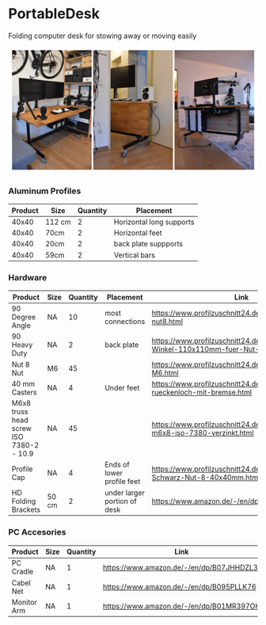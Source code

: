 # PortableDesk
Folding computer desk for stowing away or moving easily

<img src="https://github.com/theHeathLee/PortableDesk/blob/main/Images/banner.png?raw=true" alt="Normal Mode" width="800" />


### Aluminum Profiles
| Product       | Size                 | Quantity       | Placement |
|---------------|----------------------|----------------|-------|
| 40x40  | 112 cm      |   2   | Horizontal long supports
| 40x40  | 70cm        |   2   | Horizontal feet
| 40x40  | 20cm        |   2   | back plate suppports
| 40x40  | 59cm        |   2   | Vertical bars

### Hardware


| Product           | Size                 | Quantity       | Placement | Link |
|-------------------|----------------------|----------------|-------|-------|
| 90 Degree Angle   | NA      |   10   | most connections | https://www.profilzuschnitt24.de/Winkel-set-40x40-nut8.html
| 90 Heavy Duty  | NA      |   2   | back plate | https://www.profilzuschnitt24.de/Verbinderplatte-Winkel-110x110mm-fuer-Nut-8.html
| Nut 8 Nut  | M6      |   45   | |  https://www.profilzuschnitt24.de/Nutenstein-Nut-8-M6.html
| 40 mm Casters  | NA      |   4   | Under feet| https://www.profilzuschnitt24.de/lenkrolle-75mm-rueckenloch-mit-bremse.html
| M6x8  truss head screw ISO 7380-2 - 10.9  | NA      |   45   | | https://www.profilzuschnitt24.de/linsenkopfschraube-m6x8-iso-7380-verzinkt.html
| Profile Cap  | NA      |   4   | Ends of lower profile feet | https://www.profilzuschnitt24.de/Profilabdeckkappe-Schwarz-Nut-8-40x40mm.html
| HD Folding Brackets  | 50 cm       |   2   | under larger portion of desk | https://www.amazon.de/-/en/dp/B09499B396 



### PC Accesories


| Product           | Size                 | Quantity       | Link |
|-------------------|----------------------|----------------|-------|
| PC Cradle   | NA      |   1   | https://www.amazon.de/-/en/dp/B07JHHDZL3
| Cabel Net  | NA      |   1   | https://www.amazon.de/-/en/dp/B095PLLK76
| Monitor Arm  | NA      |    1   | https://www.amazon.de/-/en/dp/B01MR397OH